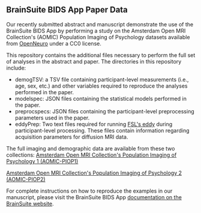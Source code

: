 ## BrainSuite BIDS App Paper Data ##
Our recently submitted abstract and manuscript demonstrate the use of the BrainSuite BIDS App by performing a study on the Amsterdam Open MRI Collection's (AOMIC) Population Imaging of Psychology datasets available from [OpenNeuro](openneuro.org) under a CC0 license. 

This repository contains the additional files necessary to perform the full set of analyses in the abstract and paper. The directories in this repository include:

* demogTSV: a TSV file containing participant-level measurements (i.e., age, sex, etc.) and other variables required to reproduce the analyses performed in the paper. 
* modelspec: JSON files containing the statistical models performed in the paper. 
* preprocspecs: JSON files containing the participant-level preprocessing parameters used in the paper.
* eddyPrep: Two text files required for running [FSL's eddy](https://fsl.fmrib.ox.ac.uk/fsl/fslwiki/eddy>) during participant-level processing. These files contain information regarding acquisition parameters for diffusion MRI data.

The full imaging and demographic data are available from these two collections:
[Amsterdam Open MRI Collection's Population Imaging of Psychology 1 (AOMIC-PIOP1)](https://openneuro.org/datasets/ds002785/versions/2.0.0) 

[Amsterdam Open MRI Collection's Population Imaging of Psychology 2 (AOMIC-PIOP2)](https://openneuro.org/datasets/ds002790/versions/2.0.0)

For complete instructions on how to reproduce the examples in our manuscript, please visit the BrainSuite BIDS App [documentation on the BrainSuite website](https://brainsuite.org/BIDS/paper). 



